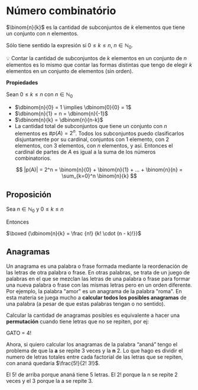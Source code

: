 # Número combinatório

$\binom{n}{k}$ es la cantidad de subconjuntos de $k$ elementos que tiene un conjunto con $n$ elementos.

Sólo tiene sentido la expresión si $0≤k≤n$, $n \in \mathbb{N}_0$.


💡 Contar la cantidad de subconjuntos de $k$ elementos en un conjunto de $n$ elementos es lo mismo que contar las formas distintas que tengo de elegir $k$ elementos en un conjunto de elementos (sin orden).

**Propiedades**

Sean $0≤k≤n$ con $n \in \mathbb{N}_0$

- $\dbinom{n}{0} = 1 \implies \dbinom{0}{0} = 1$
- $\dbinom{n}{1} = n = \dbinom{n}{-1}$
- $\dbinom{n}{k} = \dbinom{n}{n-k}$
- La cantidad total de subconjuntos que tiene un conjunto con $n$ elementos es #$p(A) = 2^n$. Todos los subconjuntos puedo clasificarlos disjuntamente por su cardinal, conjuntos con 1 elemento, con 2 elementos, con 3 elementos, con $n$ elementos, y así. Entonces el cardinal de partes de $A$ es igual a la suma de los números combinatorios.

$$
|p(A)| = 2^n = \binom{n}{0} + \binom{n}{1} + ... + \binom{n}{n} = \sum_{k=0}^n \binom{n}{k}
$$ 

## Proposición

Sea $n \in \mathbb{N}_0$ y $0 ≤ k ≤ n$

Entonces

$\boxed {\dbinom{n}{k} = \frac {n!} {k! \cdot (n - k)!}}$

## Anagramas

Un anagrama es una palabra o frase formada mediante la reordenación de las letras de otra palabra o frase. En otras palabras, se trata de un juego de palabras en el que se mezclan las letras de una palabra o frase para formar una nueva palabra o frase con las mismas letras pero en un orden diferente. Por ejemplo, la palabra "amor" es un anagrama de la palabra "roma". En esta materia se juega mucho a **calcular todos los posibles anagramas** de una palabra (a pesar de que estas palabras tengan o no sentido). 

Calcular la cantidad de anagramas posibles es equivalente a hacer una **permutación** cuando tiene letras que no se repiten, por ej:

GATO = 4!

Ahora, si quiero calcular los anagramas de la palabra “ananá” tengo el problema de que la **a** se repite 3 veces y la **n** 2. Lo que hago es dividir el numero de letras totales entre cada factorial de las letras que se repiten, con ananá quedaría $\frac{5!}{2! 3!}$.

El 5! de arriba porque ananá tiene 5 letras. El 2! porque la n se repite 2 veces y el 3 porque la a se repite 3.
